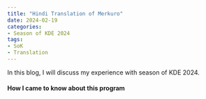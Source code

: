 ```yaml
---
title: "Hindi Translation of Merkuro"
date: 2024-02-19
categories:
- Season of KDE 2024
tags:
- SoK
- Translation
---
```


In this blog, I will discuss my experience with season of KDE 2024. 

#### How I came to know about this program
